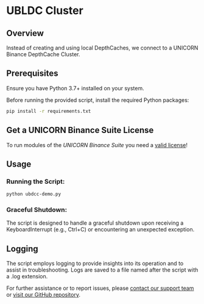 # UBLDC Cluster
## Overview
Instead of creating and using local DepthCaches, we connect to a UNICORN Binance DepthCache Cluster.

## Prerequisites
Ensure you have Python 3.7+ installed on your system. 

Before running the provided script, install the required Python packages:
```bash
pip install -r requirements.txt
```

## Get a UNICORN Binance Suite License
To run modules of the *UNICORN Binance Suite* you need a [valid license](https://shop.lucit.services)!

## Usage
### Running the Script:
```bash
python ubdcc-demo.py
```

### Graceful Shutdown:
The script is designed to handle a graceful shutdown upon receiving a KeyboardInterrupt (e.g., Ctrl+C) or encountering 
an unexpected exception.

## Logging
The script employs logging to provide insights into its operation and to assist in troubleshooting. Logs are saved to a 
file named after the script with a .log extension.

For further assistance or to report issues, please [contact our support team](https://www.lucit.tech/get-support.html) 
or [visit our GitHub repository](https://github.com/LUCIT-Systems-and-Development/unicorn-binance-local-depth-cache).